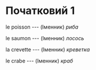 # Початковий 1
le poisson --- (Іменник)
*риба*



le saumon --- (Іменник)
*лосось*



la crevette --- (Іменник)
*креветка*



le crabe --- (Іменник)
*краб*